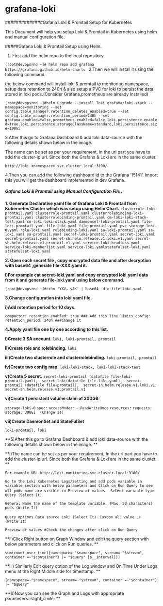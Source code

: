# grafana-loki
##############Gafana Loki & Promtail Setup for Kubernetes

This Document will help you setup Loki & Promtail in Kubernetes using helm and manual configuration file.

 
#####Gafana Loki & Promtail Setup using Helm.

1. First add the helm repo to the local repository.

`[root@devopsrnd ~]# helm repo add grafana https://grafana.github.io/helm-charts
`
2.Then we will install it using the following command.

the below command will install loki & promtail to monitoring namespace, setup data retention to 240h & also setup a PVC for loki to persist the data stored in loki pods.(Consider Grafana,prometheus are already Installed)

`[root@devopsrnd ~]#helm upgrade --install loki grafana/loki-stack --namespace=monitoring --set config.table_manager.retention_deletes_enabled=true --set config.table_manager.retention_period=240h --set grafana.enabled=false,prometheus.enabled=false,loki.persistence.enabled=true,loki.persistence.storageClassName=standard,loki.persistence.size=100Gi`

3.After this go to Grafana Dashboard & add loki data-source with the following details shown below in the image.

The name can be set as per your requirement, In the url part you have to add the cluster-ip url. Since both the Grafana & Loki are in the same cluster.

`http://loki.<namespace>.svc.cluster.local:3100/
`

4.Then you can add the following dashboard id to the Grafana ‘15141’. Import this you will get the dashboard implemented in dev Grafana.

 
##### Gafana Loki & Promtail using Manual Configuration File :

**1. Generate Declarative yaml file of Grafana Loki & Promtail from Kubernetes Cluster which was setup using Helm Chart.**
`clusterrole-loki-promtail.yaml
clusterrole-promtail.yaml
clusterrolebinding-loki-promtail.yaml
clusterrolebinding-promtail.yaml
cm-loki-loki-stack-test.yaml
cm-loki-loki-stack.yaml
daemonset-loki-promtail.yaml
file-loki-promtail.yaml
file-loki.yaml
file-promtail.yaml
pvc-storage-loki-0.yaml
role-loki.yaml
rolebinding-loki.yaml
sa-loki-promtail.yaml
sa-loki.yaml
sa-promtail.yaml
secret-loki-promtail.yaml
secret-loki.yaml
secret-promtail.yaml
secret-sh.helm.release.v1.loki.v1.yaml
secret-sh.helm.release.v1.promtail.v1.yaml
service-loki-headless.yaml
service-loki-memberlist.yaml
service-loki.yamlstatefulset-loki.yaml
statefulset-loki.yaml`

**2. Open  each secret file , copy encrypted data file and after decryption with base64 ,generate file-XXX.yaml  it.**

 **i)For example cat  secret-loki.yaml and copy encrypted loki.yaml data from it and generate file-loki.yaml using below command.**

`[root@devopsrnd ~]#echo 'YXV….yAK' | base64 -d > file-loki.yaml
`
 
**3.Change configuration into loki.yaml file.**

 **i)Add retention period for 10 days.**

`compactor:
  retention_enabled: true ### Add this line
limits_config:
  retention_period: 240h ###Change It`

**4.Apply yaml file one by one according to this list.**

**i)Create 3 SA account.**
`loki, loki-promtail, promtail
`

**ii)Create role and rolebinding.**
`loki`

**iii)Create two  clusterrole and clusterrolebinding.**
`loki-promtail, promtail
`

**iv)Create two config map.**
`loki-loki-stack, loki-loki-stack-test
`

**v)Create 5 secret.**
`secret-loki-promtail (datafile file-loki-promtail.yaml),  secret-loki(datafile file-loki.yaml),  secret-promtail (datafile file-promtail),  secret-sh.helm.release.v1.loki.v1, secret-sh.helm.release.v1.promtail.v1`

**vi)Create 1 persistent volume claim of 300GB**

`storage-loki-0`
`spec:`
  `accessModes:`
  `- ReadWriteOnce`
  `resources:`
    `requests:`
      `storage: 300Gi  (Change IT)`
 
**vii)Create DaemonSet and StateFulSet**

`loki-promtail, loki
` 

**5)After this go to Grafana Dashboard & add loki data-source with the following details shown below in the image.
**

**i)The name can be set as per your requirement, In the url part you have to add the cluster-ip url. Since both the Grafana & Loki are in the same cluster.
**

`For example
URL http://loki.monitoring.svc.cluster.local:3100/`

`Go to the Loki Kubernetes Logs/Setting and add pods variable in variable section with below parameters and Click on Run Query to see all pods name are visible in Preview of values.
`
`Select variable type
Query (Select It)`

`General
Name
The name of the template variable. (Max. 50 characters)
pods (Write It)`

`Query options
Data source
Loki (Select It)
`
`Custom all value
.+  (Write It)`

`Preview of values
#Check the changes after click on Run Query
`

**ii)Click Right button on Graph Window and edit the query section with below parameters and click on Run queries.
**

`sum(count_over_time({namespace=~"$namespace", stream=~"$stream", container =~"$container"} |= "$query" [$__interval]))
`
 
**iii) Similarly Edit query option of the Log window and On Time Under Logs menu at the Right Middle side for timestamp.
**

`{namespace=~"$namespace", stream=~"$stream", container =~"$container"} |= "$query"
`
 
**6)Now you can see the Graph and Logs with appropriate parameters.:slight_smile: 
**
